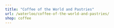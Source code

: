 ```yaml
---
title: "Coffee of the World and Pastries"
url: /waterloo/coffee-of-the-world-and-pastries/
shop: coffee
---
```

